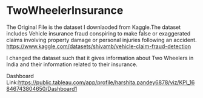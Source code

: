 # TwoWheelerInsurance


The Original File is the dataset I downlaoded from Kaggle.The dataset includes Vehicle insurance fraud 
conspiring to make false or exaggerated claims involving property damage or personal injuries following an accident. 
https://www.kaggle.com/datasets/shivamb/vehicle-claim-fraud-detection


I changed the dataset such that it gives information about Two Wheelers in India and their information related to their insurance.


Dashboard Link:https://public.tableau.com/app/profile/harshita.pandey6878/viz/KPI_16846743804650/Dashboard1
